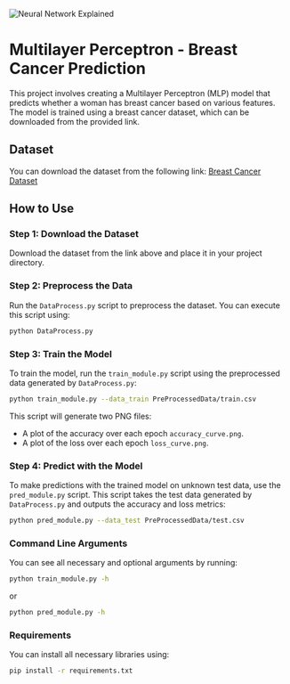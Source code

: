 ![Neural Network Explained](NeuralNetworkexplained.png)
# Multilayer Perceptron - Breast Cancer Prediction

This project involves creating a Multilayer Perceptron (MLP) model that predicts whether a woman has breast cancer based on various features. The model is trained using a breast cancer dataset, which can be downloaded from the provided link.

## Dataset

You can download the dataset from the following link: [Breast Cancer Dataset](https://cdn.intra.42.fr/document/document/22559/data.csv)

## How to Use

### Step 1: Download the Dataset

Download the dataset from the link above and place it in your project directory.

### Step 2: Preprocess the Data

Run the `DataProcess.py` script to preprocess the dataset. You can execute this script using:

```bash
python DataProcess.py
```

### Step 3: Train the Model

To train the model, run the `train_module.py` script using the preprocessed data generated by `DataProcess.py`:

```bash
python train_module.py --data_train PreProcessedData/train.csv
```

This script will generate two PNG files:

- A plot of the accuracy over each epoch `accuracy_curve.png`.
- A plot of the loss over each epoch `loss_curve.png`.

### Step 4: Predict with the Model

To make predictions with the trained model on unknown test data, use the `pred_module.py` script. This script takes the test data generated by `DataProcess.py` and outputs the accuracy and loss metrics:

```bash
python pred_module.py --data_test PreProcessedData/test.csv
```

### Command Line Arguments

You can see all necessary and optional arguments by running:

```bash
python train_module.py -h
```
or

```bash
python pred_module.py -h
```

### Requirements


You can install all necessary libraries using:

```bash
pip install -r requirements.txt
```
